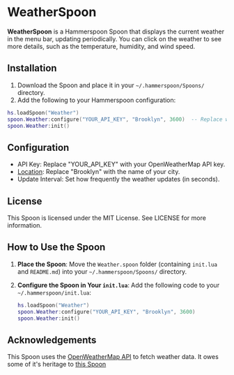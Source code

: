 # WeatherSpoon

**WeatherSpoon** is a Hammerspoon Spoon that displays the current weather in the menu bar, updating periodically. You can click on the weather to see more details, such as the temperature, humidity, and wind speed.

## Installation

1. Download the Spoon and place it in your `~/.hammerspoon/Spoons/` directory.
2. Add the following to your Hammerspoon configuration:

```lua
hs.loadSpoon("Weather")
spoon.Weather:configure("YOUR_API_KEY", "Brooklyn", 3600)  -- Replace with your API key, location, and update interval (in seconds)
spoon.Weather:init()
```

## Configuration

- API Key: Replace "YOUR_API_KEY" with your OpenWeatherMap API key.
- [Location](https://openweathermap.org/api/geocoding-api): Replace "Brooklyn" with the name of your city.
- Update Interval: Set how frequently the weather updates (in seconds).

## License

This Spoon is licensed under the MIT License. See LICENSE for more information.

## How to Use the Spoon

1. **Place the Spoon**: Move the `Weather.spoon` folder (containing `init.lua` and `README.md`) into your `~/.hammerspoon/Spoons/` directory.

2. **Configure the Spoon in Your `init.lua`**: Add the following code to your `~/.hammerspoon/init.lua`:

   ```lua
   hs.loadSpoon("Weather")
   spoon.Weather:configure("YOUR_API_KEY", "Brooklyn", 3600)
   spoon.Weather:init()
   ```

## Acknowledgements

This Spoon uses the [OpenWeatherMap API](https://openweathermap.org/api) to fetch weather data. It owes some of it's heritage to [this Spoon](https://github.com/wangshub/hammerspoon-config/blob/master/weather/weather.lua)
